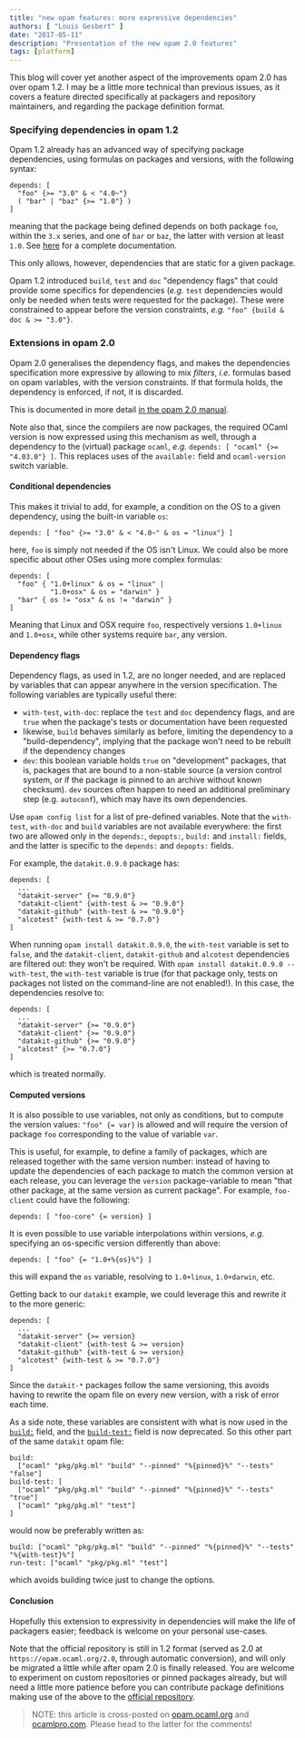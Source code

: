 ```yaml
---
title: "new opam features: more expressive dependencies"
authors: [ "Louis Gesbert" ]
date: "2017-05-11"
description: "Presentation of the new opam 2.0 features"
tags: [platform]
---
```


This blog will cover yet another aspect of the improvements opam 2.0 has over opam 1.2. I may be a little more technical than previous issues, as it covers a feature directed specifically at packagers and repository maintainers, and regarding the package definition format.


### Specifying dependencies in opam 1.2

Opam 1.2 already has an advanced way of specifying package dependencies, using formulas on packages and versions, with the following syntax:

    depends: [
      "foo" {>= "3.0" & < "4.0~"}
      ( "bar" | "baz" {>= "1.0"} )
    ]

meaning that the package being defined depends on both package `foo`, within the `3.x` series, and one of `bar` or `baz`, the latter with version at least `1.0`. See [here](https://opam.ocaml.org/doc/Manual.html#PackageFormulas) for a complete documentation.

This only allows, however, dependencies that are static for a given package.

Opam 1.2 introduced `build`, `test` and `doc` "dependency flags" that could provide some specifics for dependencies (_e.g._ `test` dependencies would only be needed when tests were requested for the package). These were constrained to appear before the version constraints, _e.g._ `"foo" {build & doc & >= "3.0"}`.


### Extensions in opam 2.0

Opam 2.0 generalises the dependency flags, and makes the dependencies specification more expressive by allowing to mix _filters_, _i.e._ formulas based on opam variables, with the version constraints. If that formula holds, the dependency is enforced, if not, it is discarded.

This is documented in more detail [in the opam 2.0 manual](https://opam.ocaml.org/doc/2.0/Manual.html#Filteredpackageformulas).

Note also that, since the compilers are now packages, the required OCaml version is now expressed using this mechanism as well, through a dependency to the (virtual) package `ocaml`, _e.g._ `depends: [ "ocaml" {>= "4.03.0"} ]`. This replaces uses of the `available:` field and `ocaml-version` switch variable.

#### Conditional dependencies

This makes it trivial to add, for example, a condition on the OS to a given dependency, using the built-in variable `os`:

    depends: [ "foo" {>= "3.0" & < "4.0~" & os = "linux"} ]

here, `foo` is simply not needed if the OS isn't Linux. We could also be more specific about other OSes using more complex formulas:

    depends: [
      "foo" { "1.0+linux" & os = "linux" |
              "1.0+osx" & os = "darwin" }
      "bar" { os != "osx" & os != "darwin" }
    ]

Meaning that Linux and OSX require `foo`, respectively versions `1.0+linux` and `1.0+osx`, while other systems require `bar`, any version.


#### Dependency flags

Dependency flags, as used in 1.2, are no longer needed, and are replaced by variables that can appear anywhere in the version specification. The following variables are typically useful there:

- `with-test`, `with-doc`: replace the `test` and `doc` dependency flags, and are `true` when the package's tests or documentation have been requested
- likewise, `build` behaves similarly as before, limiting the dependency to a "build-dependency", implying that the package won't need to be rebuilt if the dependency changes
- `dev`: this boolean variable holds `true` on "development" packages, that is, packages that are bound to a non-stable source (a version control system, or if the package is pinned to an archive without known checksum). `dev` sources often happen to need an additional preliminary step (e.g. `autoconf`), which may have its own dependencies.

Use `opam config list` for a list of pre-defined variables. Note that the `with-test`, `with-doc` and `build` variables are not available everywhere: the first two are allowed only in the `depends:`, `depopts:`, `build:` and `install:` fields, and the latter is specific to the `depends:` and `depopts:` fields.

For example, the `datakit.0.9.0` package has:

```
depends: [
  ...
  "datakit-server" {>= "0.9.0"}
  "datakit-client" {with-test & >= "0.9.0"}
  "datakit-github" {with-test & >= "0.9.0"}
  "alcotest" {with-test & >= "0.7.0"}
]
```

When running `opam install datakit.0.9.0`, the `with-test` variable is set to `false`, and the `datakit-client`, `datakit-github` and `alcotest` dependencies are filtered out: they won't be required. With `opam install datakit.0.9.0 --with-test`, the `with-test` variable is true (for that package only, tests on packages not listed on the command-line are not enabled!). In this case, the dependencies resolve to:

```
depends: [
  ...
  "datakit-server" {>= "0.9.0"}
  "datakit-client" {>= "0.9.0"}
  "datakit-github" {>= "0.9.0"}
  "alcotest" {>= "0.7.0"}
]
```
which is treated normally.

#### Computed versions

It is also possible to use variables, not only as conditions, but to compute the version values: `"foo" {= var}` is allowed and will require the version of package `foo` corresponding to the value of variable `var`.

This is useful, for example, to define a family of packages, which are released together with the same version number: instead of having to update the dependencies of each package to match the common version at each release, you can leverage the `version` package-variable to mean "that other package, at the same version as current package". For example, `foo-client` could have the following:

    depends: [ "foo-core" {= version} ]

It is even possible to use variable interpolations within versions, _e.g._ specifying an os-specific version differently than above:

    depends: [ "foo" {= "1.0+%{os}%"} ]

this will expand the `os` variable, resolving to `1.0+linux`, `1.0+darwin`, etc.

Getting back to our `datakit` example, we could leverage this and rewrite it to the more generic:
```
depends: [
  ...
  "datakit-server" {>= version}
  "datakit-client" {with-test & >= version}
  "datakit-github" {with-test & >= version}
  "alcotest" {with-test & >= "0.7.0"}
]
```

Since the `datakit-*` packages follow the same versioning, this avoids having to rewrite the opam file on every new version, with a risk of error each time.

As a side note, these variables are consistent with what is now used in the [`build:`](http://opam.ocaml.org/doc/2.0/Manual.html#opamfield-build) field, and the [`build-test:`](http://opam.ocaml.org/doc/2.0/Manual.html#opamfield-build-test) field is now deprecated. So this other part of the same `datakit` opam file:
```
build:
  ["ocaml" "pkg/pkg.ml" "build" "--pinned" "%{pinned}%" "--tests" "false"]
build-test: [
  ["ocaml" "pkg/pkg.ml" "build" "--pinned" "%{pinned}%" "--tests" "true"]
  ["ocaml" "pkg/pkg.ml" "test"]
]
```
would now be preferably written as:
```
build: ["ocaml" "pkg/pkg.ml" "build" "--pinned" "%{pinned}%" "--tests" "%{with-test}%"]
run-test: ["ocaml" "pkg/pkg.ml" "test"]
```
which avoids building twice just to change the options.

#### Conclusion

Hopefully this extension to expressivity in dependencies will make the life of packagers easier; feedback is welcome on your personal use-cases.

Note that the official repository is still in 1.2 format (served as 2.0 at `https://opam.ocaml.org/2.0`, through automatic conversion), and will only be migrated a little while after opam 2.0 is finally released. You are welcome to experiment on custom repositories or pinned packages already, but will need a little more patience before you can contribute package definitions making use of the above to the [official repository](https://github.com/ocaml/opam-repository).

> NOTE: this article is cross-posted on [opam.ocaml.org](https://opam.ocaml.org/blog/) and [ocamlpro.com](http://www.ocamlpro.com/category/blog/). Please head to the latter for the comments!
